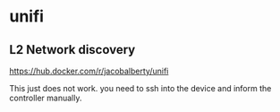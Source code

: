 # unifi

## L2 Network discovery

<https://hub.docker.com/r/jacobalberty/unifi>

This just does not work. you need to ssh into the device and inform the controller manually.
